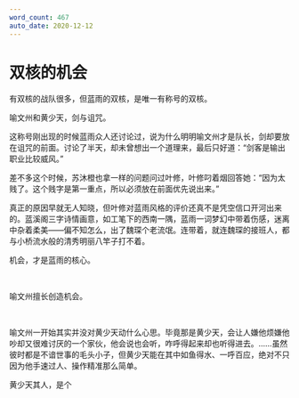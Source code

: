 ```yaml
---
word_count: 467
auto_date: 2020-12-12
---
```


# 双核的机会

有双核的战队很多，但蓝雨的双核，是唯一有称号的双核。

喻文州和黄少天，剑与诅咒。

这称号刚出现的时候蓝雨众人还讨论过，说为什么明明喻文州才是队长，剑却要放在诅咒的前面。讨论了半天，却未曾想出一个道理来，最后只好道：“剑客是输出职业比较威风。”

差不多这个时候，苏沐橙也拿一样的问题问过叶修，叶修叼着烟回答她：“因为太贱了。这个贱字是第一重点，所以必须放在前面优先说出来。”

真正的原因早就无人知晓，但叶修对蓝雨风格的评价还真不是凭空信口开河出来的。蓝溪阁三字诗情画意，如工笔下的西南一隅，蓝雨一词梦幻中带着伤感，迷离中杂着柔美——偏不知怎么，出了魏琛个老流氓。连带着，就连魏琛的接班人，都与小桥流水般的清秀明丽八竿子打不着。

机会，才是蓝雨的核心。

<br>

喻文州擅长创造机会。

<br>

喻文州一开始其实并没对黄少天动什么心思。毕竟那是黄少天，会让人嫌他烦嫌他吵却又很难讨厌的一个家伙，他会说也会听，咋呼得起来却也听得进去。……虽然彼时都是不谙世事的毛头小子，但黄少天能在其中如鱼得水、一呼百应，绝对不只因为他手速过人、操作精准那么简单。

黄少天其人，是个

